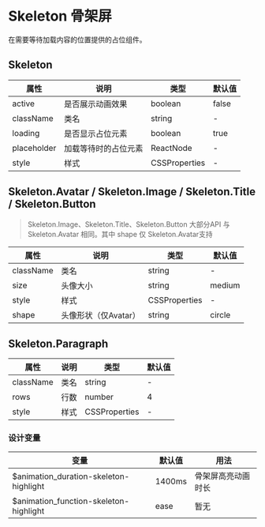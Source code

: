 # Skeleton 骨架屏

在需要等待加载内容的位置提供的占位组件。

## Skeleton

| 属性        | 说明                   | 类型          | 默认值   |
|-------------|------------------------|---------------|----------|
| active      | 是否展示动画效果       | boolean       | false    |
| className   | 类名                   | string        | -        |
| loading     | 是否显示占位元素       | boolean       | true     |
| placeholder | 加载等待时的占位元素   | ReactNode     | -        |
| style       | 样式                   | CSSProperties | -        |

## Skeleton.Avatar / Skeleton.Image / Skeleton.Title / Skeleton.Button

> Skeleton.Image、Skeleton.Title、Skeleton.Button 大部分API 与 Skeleton.Avatar 相同。其中 shape 仅 Skeleton.Avatar支持

| 属性      | 说明           | 类型    | 默认值   |
|-----------|----------------|---------|----------|
| className | 类名           | string  | -        |
| size      | 头像大小       | string  | medium   |
| style     | 样式           | CSSProperties | -    |
| shape     | 头像形状（仅Avatar） | string  | circle   |

## Skeleton.Paragraph

| 属性      | 说明           | 类型    | 默认值   |
|-----------|----------------|---------|----------|
| className | 类名           | string  | -        |
| rows      | 行数           | number  | 4        |
| style     | 样式           | CSSProperties | -    |

### 设计变量

| 变量                                 | 默认值      | 用法                   |
|--------------------------------------|-------------|------------------------|
| $animation_duration-skeleton-highlight | 1400ms    | 骨架屏高亮动画时长     |
| $animation_function-skeleton-highlight | ease      | 暂无                   |
